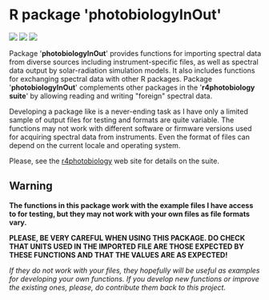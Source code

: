 # R package 'photobiologyInOut' #

[![](http://www.r-pkg.org/badges/version/photobiologyInOut)](https://cran.r-project.org/package=photobiologyInOut) [![](http://cranlogs.r-pkg.org/badges/photobiologyInOut)](http://cran.rstudio.com/web/packages/photobiologyInOut/index.html) [![](http://cranlogs.r-pkg.org/badges/grand-total/photobiologyInOut)](http://cran.rstudio.com/web/packages/photobiologyInOut/index.html)

Package '**photobiologyInOut**' provides functions for importing spectral data from diverse sources including instrument-specific files, as well as spectral data output by solar-radiation simulation models. It also includes functions for exchanging spectral data with other R packages. Package '**photobiologyInOut**' complements other packages in the '**r4photobiology suite**' by allowing reading and writing "foreign" spectral data.

Developing a package like is a never-ending task as I have only a limited sample of output files for testing and formats are quite variable. The functions may not work with different software or firmware versions used for acquiring spectral data from instruments. Even the format of files can depend on the current locale and operating system.

Please, see the [r4photobiology](http://www.r4photobiology.info) web site for details on the suite.

## Warning ##

**The functions in this package work with the example files I have access to for testing, but they may not work with your own files as file formats vary.**

**PLEASE, BE VERY CAREFUL WHEN USING THIS PACKAGE. DO CHECK THAT UNITS USED IN THE IMPORTED FILE ARE THOSE EXPECTED BY THESE FUNCTIONS AND THAT THE VALUES ARE AS EXPECTED!**

_If they do not work with your files, they hopefully will be useful as examples for developing your own functions. If you develop new functions or improve the existing ones, please, do contribute them back to this project._